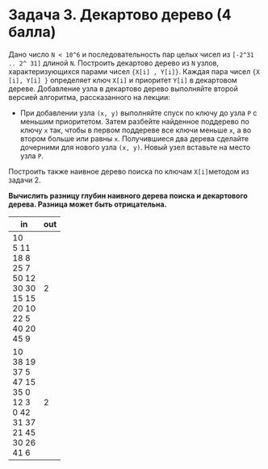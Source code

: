 # Задача 3. Декартово дерево (4 балла)
Дано число `N < 10^6`​ и последовательность пар целых чисел из `[-2^31​ .. 2^ 31​]` длиной `N`. Построить декартово дерево
из `N` узлов, характеризующихся парами чисел `{X[i]​ , Y[i]​}`. Каждая пара чисел `{X​[i​], Y​[i] }` определяет ключ `X​[i]`​ и
приоритет `Y​[i]`​ в декартовом дереве.
Добавление узла в декартово дерево выполняйте второй версией алгоритма, рассказанного на лекции:

* При добавлении узла `(x, y)` выполняйте спуск по ключу до узла `P` с меньшим приоритетом. Затем разбейте найденное
поддерево по ключу `x` так, чтобы в первом поддереве все ключи меньше `x`, а во втором больше или равны `x`.
Получившиеся два дерева сделайте дочерними для нового узла `(x, y)`. Новый узел вставьте на место узла `P`.

Построить также наивное дерево поиска по ключам `X​[i]`​ методом из задачи 2.

**Вычислить разницу глубин наивного дерева поиска и декартового дерева. Разница может быть отрицательна.**

| in | out |
|----|-----|
|10<br>5 11<br>18 8<br>25 7<br>50 12<br>30 30<br>15 15<br>20 10<br>22 5<br>40 20<br>45 9 | 2 |
|10<br>38 19<br>37 5<br>47 15<br>35 0<br>12 3<br>0 42<br>31 37<br>21 45<br>30 26<br>41 6 | 2 |